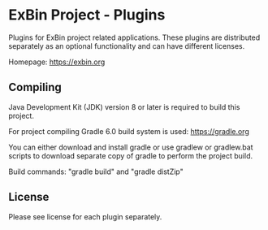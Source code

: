 ExBin Project - Plugins
=======================

Plugins for ExBin project related applications. These plugins are distributed separately as an optional functionality and can have different licenses.

Homepage: https://exbin.org  

Compiling
---------

Java Development Kit (JDK) version 8 or later is required to build this project.

For project compiling Gradle 6.0 build system is used: https://gradle.org

You can either download and install gradle or use gradlew or gradlew.bat scripts to download separate copy of gradle to perform the project build.

Build commands: "gradle build" and "gradle distZip"

License
-------

Please see license for each plugin separately.

